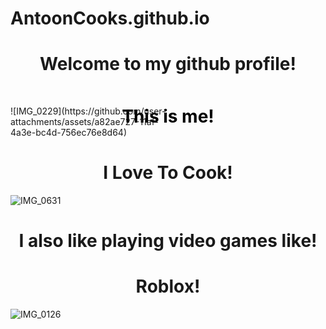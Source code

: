 # AntoonCooks.github.io
 <h1 align="center" style=padding: 10px; color: black;"> Welcome to my github profile!</h1> 
<div style="image: url('IMG_0229'); image-size:100px; height: 10px;">
  <h1 align="center" style="padding: 10px; color: black;">This is me!</h1>
</div>

<div style="width:50%; height:=50%">
 ![IMG_0229](https://github.com/user-attachments/assets/a82ae727-11af-4a3e-bc4d-756ec76e8d64)

</div>

  <h1 align="center" style=padding: 10px; color: black;">I Love To Cook!</h1> 
  <div style="image: url('IMG_0631'); image-size: cover; height: 10px;">

![IMG_0631](https://github.com/user-attachments/assets/545b5fec-9916-4bd3-9349-2462b7d58b68)

   
  <h1 align="center" style=padding: 10px; color: black;">I also like playing video games like!</h1> 
  <h1 align="center" style=padding: 10px; color: black;">Roblox!</h1> 
<div style="image: url('IMG_0126'); image-size: cover; height: 10px;">



  

![IMG_0126](https://github.com/user-attachments/assets/0987f29a-c37d-4e7a-954e-a6ed3f7bc913)









